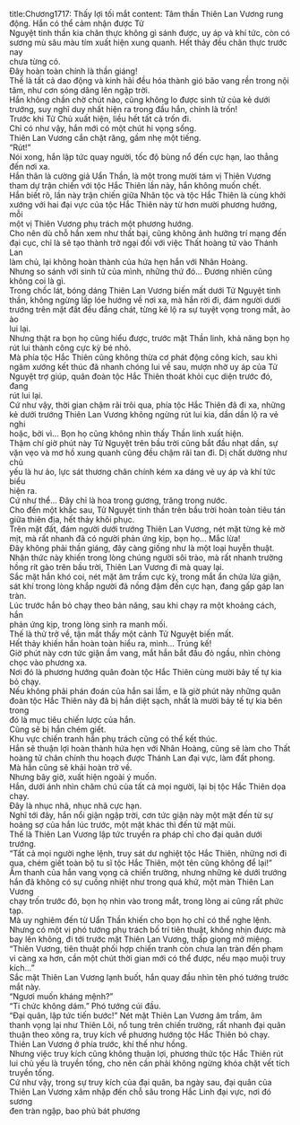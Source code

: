 title:Chương1717: Thấy lợi tối mắt
content:
Tâm thần Thiên Lan Vương rung động. Hắn có thể cảm nhận được Tử<br>Nguyệt tinh thần kia chân thực không gì sánh được, uy áp và khí tức, còn có<br>sương mù sâu màu tím xuất hiện xung quanh. Hết thảy đều chân thực trước nay<br>chưa từng có.<br>Đây hoàn toàn chính là thần giáng!<br>Thế là tất cả dao động và kinh hãi đều hóa thành gió bão vang rền trong nội<br>tâm, như cơn sóng dâng lên ngập trời.<br>Hắn không chần chờ chút nào, cũng không lo được sinh tử của kẻ dưới<br>trướng, suy nghĩ duy nhất hiện ra trong đầu hắn, chính là trốn!<br>Trước khi Tử Chủ xuất hiện, liều hết tất cả trốn đi.<br>Chỉ có như vậy, hắn mới có một chút hi vọng sống.<br>Thiên Lan Vương cắn chặt răng, gầm nhẹ một tiếng.<br>“Rút!”<br>Nói xong, hắn lập tức quay người, tốc độ bùng nổ đến cực hạn, lao thẳng<br>đến nơi xa.<br>Hắn thân là cường giả Uẩn Thần, là một trong mười tám vị Thiên Vương<br>tham dự trận chiến với tộc Hắc Thiên lần này, hắn không muốn chết.<br>Hắn biết rõ, lần này trận chiến giữa Nhân tộc và tộc Hắc Thiên là cùng khởi<br>xướng với hai đại vực của tộc Hắc Thiên này từ hơn mười phương hướng, mỗi<br>một vị Thiên Vương phụ trách một phương hướng.<br>Cho nên dù chỗ hắn xem như thất bại, cũng không ảnh hưởng trí mạng đến<br>đại cục, chỉ là sẽ tạo thành trở ngại đối với việc Thất hoàng tử vào Thánh Lan<br>làm chủ, lại không hoàn thành của hứa hẹn hắn với Nhân Hoàng.<br>Nhưng so sánh với sinh tử của mình, những thứ đó… Đương nhiên cũng<br>không coi là gì.<br>Trong chốc lát, bóng dáng Thiên Lan Vương biến mất dưới Tử Nguyệt tinh<br>thần, không ngừng lấp lóe hướng về nơi xa, mà hắn rời đi, đám người dưới<br>trướng trên mặt đất đều đắng chát, từng kẻ lộ ra sự tuyệt vọng trong mắt, ào ào<br>lui lại.<br>Nhưng thật ra bọn họ cũng hiểu được, trước mặt Thần linh, khả năng bọn họ<br>rút lui thành công cực kỳ bé nhỏ.<br>Mà phía tộc Hắc Thiên cũng không thừa cơ phát động công kích, sau khi<br>ngâm xướng kết thúc đã nhanh chóng lui về sau, mượn nhờ uy áp của Tử<br>Nguyệt trợ giúp, quân đoàn tộc Hắc Thiên thoát khỏi cục diện trước đó, đang<br>rút lui lại.<br>Cứ như vậy, thời gian chậm rãi trôi qua, phía tộc Hắc Thiên đã đi xa, những<br>kẻ dưới trướng Thiên Lan Vương không ngừng rút lui kia, dần dần lộ ra vẻ nghi<br>hoặc, bởi vì… Bọn họ cũng không nhìn thấy Thần linh xuất hiện.<br>Thậm chí giờ phút này Tử Nguyệt trên bầu trời cũng bắt đầu nhạt dần, sự<br>vặn vẹo và mơ hồ xung quanh cũng đều chậm rãi tan đi. Dị chất dường như chủ<br>yếu là hư ảo, lực sát thương chân chính kém xa dáng vẻ uy áp và khí tức biểu<br>hiện ra.<br>Cứ như thể… Đây chỉ là hoa trong gương, trăng trong nước.<br>Cho đến một khắc sau, Tử Nguyệt tinh thần trên bầu trời hoàn toàn tiêu tán<br>giữa thiên địa, hết thảy khôi phục.<br>Trên mặt đất, đám người dưới trướng Thiên Lan Vương, nét mặt từng kẻ mờ<br>mịt, mà rất nhanh đã có người phản ứng kịp, bọn họ… Mắc lừa!<br>Đây không phải thần giáng, đây càng giống như là một loại huyễn thuật.<br>Nhận thức này khiến trong lòng chúng người sôi trào, mà rất nhanh trường<br>hồng rít gào trên bầu trời, Thiên Lan Vương đi mà quay lại.<br>Sắc mặt hắn khó coi, nét mặt âm trầm cực kỳ, trong mắt ẩn chứa lửa giận,<br>sát khí trong lòng khắp người đã nồng đậm đến cực hạn, đang gấp gáp lan tràn.<br>Lúc trước hắn bỏ chạy theo bản năng, sau khi chạy ra một khoảng cách, hắn<br>phản ứng kịp, trong lòng sinh ra manh mối.<br>Thế là thử trở về, tận mắt thấy một cảnh Tử Nguyệt biến mất.<br>Hết thảy khiến hắn hoàn toàn hiểu ra, mình… Trúng kế!<br>Giờ phút này cơn tức giận ầm vang, mắt hắn bắt đầu đỏ ngầu, nhìn chòng<br>chọc vào phương xa.<br>Nơi đó là phương hướng quân đoàn tộc Hắc Thiên cùng mười bảy tế tự kia<br>bỏ chạy.<br>Nếu không phải phán đoán của hắn sai lầm, e là giờ phút này những quân<br>đoàn tộc Hắc Thiên này đã bị hắn diệt sạch, nhất là mười bảy tế tự kia bên trong<br>đó là mục tiêu chiến lược của hắn.<br>Cũng sẽ bị hắn chém giết.<br>Khu vực chiến tranh hắn phụ trách cũng có thể kết thúc.<br>Hắn sẽ thuận lợi hoàn thành hứa hẹn với Nhân Hoàng, cũng sẽ làm cho Thất<br>hoàng tử chân chính thu hoạch được Thánh Lan đại vực, làm đất phong.<br>Mà hắn cũng sẽ khải hoàn trở về.<br>Nhưng bây giờ, xuất hiện ngoài ý muốn.<br>Hắn, dưới ánh nhìn chăm chú của tất cả mọi người, lại bị tộc Hắc Thiên dọa<br>chạy.<br>Đây là nhục nhã, nhục nhã cực hạn.<br>Nghĩ tới đây, hắn nổi giận ngập trời, cơn tức giận này một mặt đến từ sự<br>hoảng sợ của hắn lúc trước, một mặt khác thì đến từ mặt mũi.<br>Thế là Thiên Lan Vương lập tức truyền ra pháp chỉ cho đại quân dưới<br>trướng.<br>“Tất cả mọi người nghe lệnh, truy sát dư nghiệt tộc Hắc Thiên, những nơi đi<br>qua, chém giết toàn bộ tu sĩ tộc Hắc Thiên, một tên cũng không để lại!”<br>Âm thanh của hắn vang vọng cả chiến trường, nhưng những kẻ dưới trướng<br>hắn đã không có sự cuồng nhiệt như trong quá khứ, một màn Thiên Lan Vương<br>chạy trốn trước đó, bọn họ nhìn vào trong mắt, trong lòng ai cũng rất phức tạp.<br>Mà uy nghiêm đến từ Uẩn Thần khiến cho bọn họ chỉ có thể nghe lệnh.<br>Nhưng có một vị phó tướng phụ trách bố trí tiên thuật, không nhịn được mà<br>bay lên không, đi tới trước mặt Thiên Lan Vương, thấp giọng mở miệng.<br>“Thiên Vương, tiên thuật phối hợp chiến tranh còn chưa lan tràn đến phạm<br>vi càng xa hơn, cần một chút thời gian mới có thể được, nếu mạo muội truy<br>kích…”<br>Sắc mặt Thiên Lan Vương lạnh buốt, hắn quay đầu nhìn tên phó tướng trước<br>mắt này.<br>“Ngươi muốn kháng mệnh?”<br>“Ti chức không dám.” Phó tướng cúi đầu.<br>“Đại quân, lập tức tiến bước!” Nét mặt Thiên Lan Vương âm trầm, âm<br>thanh vọng lại như Thiên Lôi, nổ tung trên chiến trường, rất nhanh đại quân<br>thuận theo xông ra, truy kích về phương hướng tộc Hắc Thiên bỏ chạy.<br>Thiên Lan Vương ở phía trước, khí thế như hồng.<br>Nhưng việc truy kích cũng không thuận lợi, phương thức tộc Hắc Thiên rút<br>lui chủ yếu là truyền tống, cho nên cần phải không ngừng khóa chặt vết tích<br>truyền tống.<br>Cứ như vậy, trong sự truy kích của đại quân, ba ngày sau, đại quân của<br>Thiên Lan Vương xâm nhập đến chỗ sâu trong Hắc Linh đại vực, nơi đó sương<br>đen tràn ngập, bao phủ bát phương